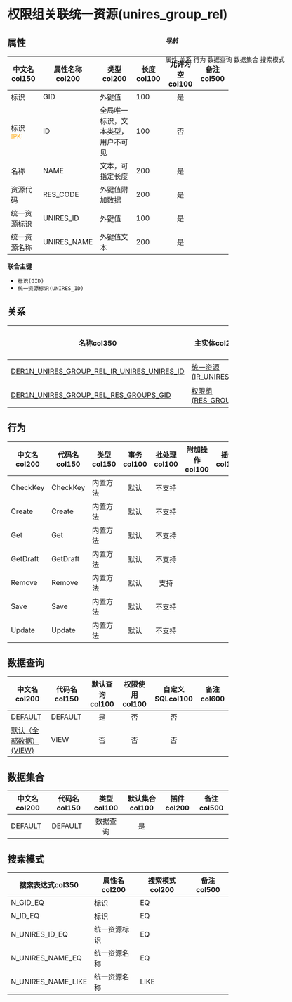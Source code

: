 # 权限组关联统一资源(unires_group_rel)  <!-- {docsify-ignore-all} -->


## 属性
|    中文名col150 | 属性名称col200           | 类型col200     | 长度col100    |允许为空col100    |  备注col500  |
| --------   |------------| -----  | -----  | :----: | -------- |
|标识|GID|外键值|100|是||
|标识<sup class="footnote-symbol"><font color=orange>[PK]</font></sup>|ID|全局唯一标识，文本类型，用户不可见|100|否||
|名称|NAME|文本，可指定长度|200|是||
|资源代码|RES_CODE|外键值附加数据|200|是||
|统一资源标识|UNIRES_ID|外键值|100|是||
|统一资源名称|UNIRES_NAME|外键值文本|200|是||

<p class="panel-title"><b>联合主键</b></p>

  * `标识(GID)`
  * `统一资源标识(UNIRES_ID)`

## 关系

<el-row>
<el-tabs v-model="show_der">
<el-tab-pane label="从关系" name="minor">

|  名称col350   | 主实体col200   | 关系类型col200   |    备注col500  |
| -------- |---------- |-----------|----- |
|[DER1N_UNIRES_GROUP_REL_IR_UNIRES_UNIRES_ID](der/DER1N_UNIRES_GROUP_REL_IR_UNIRES_UNIRES_ID)|[统一资源(IR_UNIRES)](module/base_extend/ir_unires)|1:N关系||
|[DER1N_UNIRES_GROUP_REL_RES_GROUPS_GID](der/DER1N_UNIRES_GROUP_REL_RES_GROUPS_GID)|[权限组(RES_GROUPS)](module/base/res_groups)|1:N关系||

</el-tab-pane>
</el-tabs>
</el-row>

## 行为
| 中文名col200    | 代码名col150    | 类型col150    | 事务col100   | 批处理col100   | 附加操作col100  | 插件col150    |  备注col300  |
| -------- |---------- |----------- |:----:|:----:|---------| ----- | ----- |
|CheckKey|CheckKey|内置方法|默认|不支持||||
|Create|Create|内置方法|默认|不支持||||
|Get|Get|内置方法|默认|不支持||||
|GetDraft|GetDraft|内置方法|默认|不支持||||
|Remove|Remove|内置方法|默认|支持||||
|Save|Save|内置方法|默认|不支持||||
|Update|Update|内置方法|默认|不支持||||

## 数据查询
| 中文名col200    | 代码名col150    | 默认查询col100 | 权限使用col100 | 自定义SQLcol100 |  备注col600|
| --------  | --------   | :----:  |:----:  | :----:  |----- |
|[DEFAULT](module/base_extend/unires_group_rel/query/Default)|DEFAULT|是|否 |否 ||
|[默认（全部数据）(VIEW)](module/base_extend/unires_group_rel/query/View)|VIEW|否|否 |否 ||

## 数据集合
| 中文名col200  | 代码名col150  | 类型col100 | 默认集合col100 |   插件col200|   备注col500|
| --------  | --------   | :----:   | :----:   | ----- |----- |
|[DEFAULT](module/base_extend/unires_group_rel/dataset/Default)|DEFAULT|数据查询|是|||

## 搜索模式
|   搜索表达式col350   |    属性名col200    |    搜索模式col200        |备注col500  |
| -------- |------------|------------|------|
|N_GID_EQ|标识|EQ||
|N_ID_EQ|标识|EQ||
|N_UNIRES_ID_EQ|统一资源标识|EQ||
|N_UNIRES_NAME_EQ|统一资源名称|EQ||
|N_UNIRES_NAME_LIKE|统一资源名称|LIKE||

<div style="display: block; overflow: hidden; position: fixed; top: 140px; right: 100px;">

##### 导航
<el-anchor >
<el-anchor-link :href="`#/module/base_extend/unires_group_rel?id=属性`">
  属性
</el-anchor-link>
<el-anchor-link :href="`#/module/base_extend/unires_group_rel?id=关系`">
  关系
</el-anchor-link>
<el-anchor-link :href="`#/module/base_extend/unires_group_rel?id=行为`">
  行为
</el-anchor-link>
<el-anchor-link :href="`#/module/base_extend/unires_group_rel?id=数据查询`">
  数据查询
</el-anchor-link>
<el-anchor-link :href="`#/module/base_extend/unires_group_rel?id=数据集合`">
  数据集合
</el-anchor-link>
<el-anchor-link :href="`#/module/base_extend/unires_group_rel?id=搜索模式`">
  搜索模式
</el-anchor-link>
</el-anchor>
</div>

<script>
 const { createApp } = Vue
  createApp({
    data() {
      return {
show_der:'minor',


      }
    },
    methods: {
    }
  }).use(ElementPlus).mount('#app')
</script>